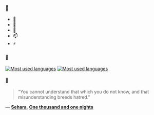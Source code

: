 ### 👋

- 🔭
- 🌱
- 💬
- 📫
- ⚡

#### 🧏

[![Most used languages](https://github-readme-stats-aynah.vercel.app/api/top-langs/?username=aynh&theme=solarized-dark&langs_count=6&layout=compact&hide_title=true)](https://github.com/anuraghazra/github-readme-stats#gh-dark-mode-only)
[![Most used languages](https://github-readme-stats-aynah.vercel.app/api/top-langs/?username=aynh&theme=solarized-light&langs_count=6&layout=compact&hide_title=true)](https://github.com/anuraghazra/github-readme-stats#gh-light-mode-only)

#### 💬

> "You cannot understand that which you do not know, and that misunderstanding breeds hatred."

&mdash; [**Sehara**](https://myanimelist.net/character.php?q=Sehara&cat=character), [**One thousand and one nights**](https://myanimelist.net/search/all?q=One%20thousand%20and%20one%20nights&cat=all)
